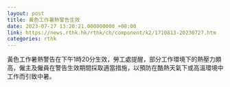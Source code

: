 ```yaml
---
layout: post
title: 黃色工作暑熱警告生效
date: 2023-07-27 13:20:21.000000000 +08:00
link: https://news.rthk.hk/rthk/ch/component/k2/1710813-20230727.htm
categories: rthk
---
```


黃色工作暑熱警告在下午1時20分生效，勞工處提醒，部分工作環境下的熱壓力頗高，僱主及僱員在警告生效期間採取適當措施，以預防在酷熱天氣下或高溫環境中工作而引致中暑。
